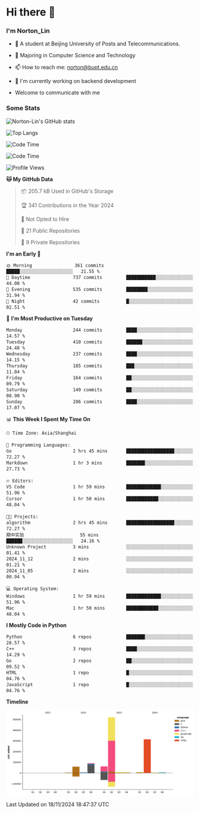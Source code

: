 
# Hi there 👋

### I'm Norton_Lin
- 🏫 A student at Beijing University of Posts and Telecommunications.
- 🌱 Majoring in Computer Science and Technology
- 📫 How to reach me: norton@bupt.edu.cn
- 🌱 I'm currently working on backend development

- Welcome to communicate with me

### Some Stats
![Norton-Lin's GitHub stats](https://github-readme-stats.vercel.app/api?username=Norton-Lin&count_private=true&show_icons=true&theme=radical)

![Top Langs](https://github-readme-stats.vercel.app/api/top-langs/?username=Norton-Lin&langs_count=10&layout=compact)

![Code Time](https://github-readme-stats.vercel.app/api/wakatime?username=Norton_Lin)

<!--START_SECTION:waka-->
![Code Time](http://img.shields.io/badge/Code%20Time-862%20hrs%2051%20mins-blue)

![Profile Views](http://img.shields.io/badge/Profile%20Views-0-blue)

**🐱 My GitHub Data** 

> 📦 205.7 kB Used in GitHub's Storage 
 > 
> 🏆 341 Contributions in the Year 2024
 > 
> 🚫 Not Opted to Hire
 > 
> 📜 21 Public Repositories 
 > 
> 🔑 9 Private Repositories 
 > 
**I'm an Early 🐤** 

```text
🌞 Morning                361 commits         █████░░░░░░░░░░░░░░░░░░░░   21.55 % 
🌆 Daytime                737 commits         ███████████░░░░░░░░░░░░░░   44.00 % 
🌃 Evening                535 commits         ████████░░░░░░░░░░░░░░░░░   31.94 % 
🌙 Night                  42 commits          █░░░░░░░░░░░░░░░░░░░░░░░░   02.51 % 
```
📅 **I'm Most Productive on Tuesday** 

```text
Monday                   244 commits         ████░░░░░░░░░░░░░░░░░░░░░   14.57 % 
Tuesday                  410 commits         ██████░░░░░░░░░░░░░░░░░░░   24.48 % 
Wednesday                237 commits         ████░░░░░░░░░░░░░░░░░░░░░   14.15 % 
Thursday                 185 commits         ███░░░░░░░░░░░░░░░░░░░░░░   11.04 % 
Friday                   164 commits         ██░░░░░░░░░░░░░░░░░░░░░░░   09.79 % 
Saturday                 149 commits         ██░░░░░░░░░░░░░░░░░░░░░░░   08.90 % 
Sunday                   286 commits         ████░░░░░░░░░░░░░░░░░░░░░   17.07 % 
```


📊 **This Week I Spent My Time On** 

```text
🕑︎ Time Zone: Asia/Shanghai

💬 Programming Languages: 
Go                       2 hrs 45 mins       ██████████████████░░░░░░░   72.27 % 
Markdown                 1 hr 3 mins         ███████░░░░░░░░░░░░░░░░░░   27.73 % 

🔥 Editors: 
VS Code                  1 hr 59 mins        █████████████░░░░░░░░░░░░   51.96 % 
Cursor                   1 hr 50 mins        ████████████░░░░░░░░░░░░░   48.04 % 

🐱‍💻 Projects: 
algorithm                2 hrs 45 mins       ██████████████████░░░░░░░   72.27 % 
期中实验                     55 mins             ██████░░░░░░░░░░░░░░░░░░░   24.16 % 
Unknown Project          3 mins              ░░░░░░░░░░░░░░░░░░░░░░░░░   01.41 % 
2024_11_12               2 mins              ░░░░░░░░░░░░░░░░░░░░░░░░░   01.21 % 
2024_11_05               2 mins              ░░░░░░░░░░░░░░░░░░░░░░░░░   00.94 % 

💻 Operating System: 
Windows                  1 hr 59 mins        █████████████░░░░░░░░░░░░   51.96 % 
Mac                      1 hr 50 mins        ████████████░░░░░░░░░░░░░   48.04 % 
```

**I Mostly Code in Python** 

```text
Python                   6 repos             ███████░░░░░░░░░░░░░░░░░░   28.57 % 
C++                      3 repos             ████░░░░░░░░░░░░░░░░░░░░░   14.29 % 
Go                       2 repos             ██░░░░░░░░░░░░░░░░░░░░░░░   09.52 % 
HTML                     1 repo              █░░░░░░░░░░░░░░░░░░░░░░░░   04.76 % 
JavaScript               1 repo              █░░░░░░░░░░░░░░░░░░░░░░░░   04.76 % 
```



**Timeline**

![Lines of Code chart](https://raw.githubusercontent.com/Norton-Lin/Norton-Lin/main/assets/bar_graph.png)


 Last Updated on 18/11/2024 18:47:37 UTC
<!--END_SECTION:waka-->
